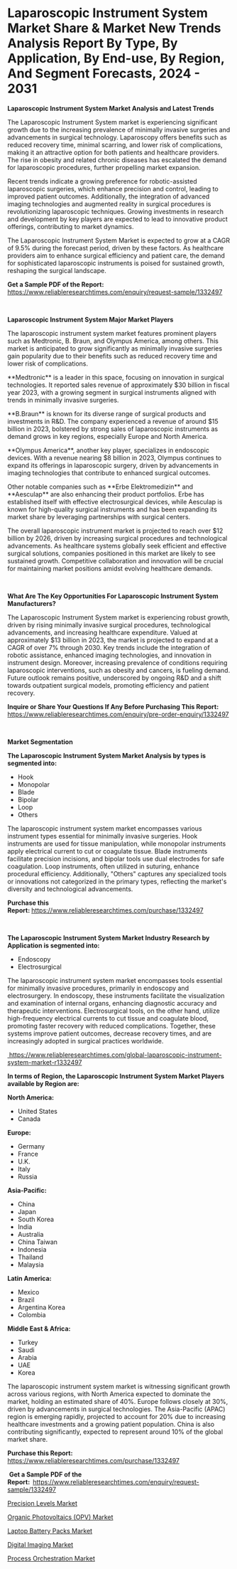 <p><h1>Laparoscopic Instrument System Market Share & Market New Trends Analysis Report By Type, By Application, By End-use, By Region, And Segment Forecasts, 2024 - 2031</h1></p><p><strong>Laparoscopic Instrument System Market Analysis and Latest Trends</strong></p>
<p><p>The Laparoscopic Instrument System market is experiencing significant growth due to the increasing prevalence of minimally invasive surgeries and advancements in surgical technology. Laparoscopy offers benefits such as reduced recovery time, minimal scarring, and lower risk of complications, making it an attractive option for both patients and healthcare providers. The rise in obesity and related chronic diseases has escalated the demand for laparoscopic procedures, further propelling market expansion.</p><p>Recent trends indicate a growing preference for robotic-assisted laparoscopic surgeries, which enhance precision and control, leading to improved patient outcomes. Additionally, the integration of advanced imaging technologies and augmented reality in surgical procedures is revolutionizing laparoscopic techniques. Growing investments in research and development by key players are expected to lead to innovative product offerings, contributing to market dynamics.</p><p>The Laparoscopic Instrument System Market is expected to grow at a CAGR of 9.5% during the forecast period, driven by these factors. As healthcare providers aim to enhance surgical efficiency and patient care, the demand for sophisticated laparoscopic instruments is poised for sustained growth, reshaping the surgical landscape.</p></p>
<p><strong>Get a Sample PDF of the Report:&nbsp;</strong> <a href="https://www.reliableresearchtimes.com/enquiry/request-sample/1332497?utm_campaign=1386&utm_medium=2&utm_source=Github&utm_content=ia&utm_term=01102024&utm_id=laparoscopic-instrument-system">https://www.reliableresearchtimes.com/enquiry/request-sample/1332497</a></p>
<p>&nbsp;</p>
<p><strong>Laparoscopic Instrument System Major Market Players</strong></p>
<p><p>The laparoscopic instrument system market features prominent players such as Medtronic, B. Braun, and Olympus America, among others. This market is anticipated to grow significantly as minimally invasive surgeries gain popularity due to their benefits such as reduced recovery time and lower risk of complications.</p><p>**Medtronic** is a leader in this space, focusing on innovation in surgical technologies. It reported sales revenue of approximately $30 billion in fiscal year 2023, with a growing segment in surgical instruments aligned with trends in minimally invasive surgeries.</p><p>**B.Braun** is known for its diverse range of surgical products and investments in R&D. The company experienced a revenue of around $15 billion in 2023, bolstered by strong sales of laparoscopic instruments as demand grows in key regions, especially Europe and North America.</p><p>**Olympus America**, another key player, specializes in endoscopic devices. With a revenue nearing $8 billion in 2023, Olympus continues to expand its offerings in laparoscopic surgery, driven by advancements in imaging technologies that contribute to enhanced surgical outcomes.</p><p>Other notable companies such as **Erbe Elektromedizin** and **Aesculap** are also enhancing their product portfolios. Erbe has established itself with effective electrosurgical devices, while Aesculap is known for high-quality surgical instruments and has been expanding its market share by leveraging partnerships with surgical centers.</p><p>The overall laparoscopic instrument market is projected to reach over $12 billion by 2026, driven by increasing surgical procedures and technological advancements. As healthcare systems globally seek efficient and effective surgical solutions, companies positioned in this market are likely to see sustained growth. Competitive collaboration and innovation will be crucial for maintaining market positions amidst evolving healthcare demands.</p></p>
<p>&nbsp;</p>
<p><strong>What Are The Key Opportunities For Laparoscopic Instrument System Manufacturers?</strong></p>
<p><p>The Laparoscopic Instrument System market is experiencing robust growth, driven by rising minimally invasive surgical procedures, technological advancements, and increasing healthcare expenditure. Valued at approximately $13 billion in 2023, the market is projected to expand at a CAGR of over 7% through 2030. Key trends include the integration of robotic assistance, enhanced imaging technologies, and innovation in instrument design. Moreover, increasing prevalence of conditions requiring laparoscopic interventions, such as obesity and cancers, is fueling demand. Future outlook remains positive, underscored by ongoing R&D and a shift towards outpatient surgical models, promoting efficiency and patient recovery.</p></p>
<p><strong>Inquire or Share Your Questions If Any Before Purchasing This Report:</strong> <a href="https://www.reliableresearchtimes.com/enquiry/pre-order-enquiry/1332497?utm_campaign=1386&utm_medium=2&utm_source=Github&utm_content=ia&utm_term=01102024&utm_id=laparoscopic-instrument-system">https://www.reliableresearchtimes.com/enquiry/pre-order-enquiry/1332497</a></p>
<p>&nbsp;</p>
<p><strong>Market Segmentation</strong></p>
<p><strong>The Laparoscopic Instrument System Market Analysis by types is segmented into:</strong></p>
<p><ul><li>Hook</li><li>Monopolar</li><li>Blade</li><li>Bipolar</li><li>Loop</li><li>Others</li></ul></p>
<p><p>The laparoscopic instrument system market encompasses various instrument types essential for minimally invasive surgeries. Hook instruments are used for tissue manipulation, while monopolar instruments apply electrical current to cut or coagulate tissue. Blade instruments facilitate precision incisions, and bipolar tools use dual electrodes for safe coagulation. Loop instruments, often utilized in suturing, enhance procedural efficiency. Additionally, "Others" captures any specialized tools or innovations not categorized in the primary types, reflecting the market's diversity and technological advancements.</p></p>
<p><strong>Purchase this Report:&nbsp;</strong><a href="https://www.reliableresearchtimes.com/purchase/1332497?utm_campaign=1386&utm_medium=2&utm_source=Github&utm_content=ia&utm_term=01102024&utm_id=laparoscopic-instrument-system">https://www.reliableresearchtimes.com/purchase/1332497</a></p>
<p>&nbsp;</p>
<p><strong>The Laparoscopic Instrument System Market Industry Research by Application is segmented into:</strong></p>
<p><ul><li>Endoscopy</li><li>Electrosurgical</li></ul></p>
<p><p>The laparoscopic instrument system market encompasses tools essential for minimally invasive procedures, primarily in endoscopy and electrosurgery. In endoscopy, these instruments facilitate the visualization and examination of internal organs, enhancing diagnostic accuracy and therapeutic interventions. Electrosurgical tools, on the other hand, utilize high-frequency electrical currents to cut tissue and coagulate blood, promoting faster recovery with reduced complications. Together, these systems improve patient outcomes, decrease recovery times, and are increasingly adopted in surgical practices worldwide.</p></p>
<p><a href="https://www.reliableresearchtimes.com/global-laparoscopic-instrument-system-market-r1332497?utm_campaign=1386&utm_medium=2&utm_source=Github&utm_content=ia&utm_term=01102024&utm_id=laparoscopic-instrument-system">&nbsp;https://www.reliableresearchtimes.com/global-laparoscopic-instrument-system-market-r1332497</a></p>
<p><strong>In terms of Region, the Laparoscopic Instrument System Market Players available by Region are:</strong></p>
<p>
    <p> <strong> North America: </strong>
        <ul>
            <li>United States</li>
            <li>Canada</li>
        </ul>
        </p> 
    <p> <strong> Europe: </strong>
        <ul>
            <li>Germany</li>
            <li>France</li>
            <li>U.K.</li>
            <li>Italy</li>
            <li>Russia</li>
        </ul>
        </p> 
    <p> <strong> Asia-Pacific: </strong>
        <ul>
            <li>China</li>
            <li>Japan</li>
            <li>South Korea</li>
            <li>India</li>
            <li>Australia</li>
            <li>China Taiwan</li>
            <li>Indonesia</li>
            <li>Thailand</li>
            <li>Malaysia</li>
        </ul>
        </p> 
    <p> <strong> Latin America: </strong>
        <ul>
            <li>Mexico</li>
            <li>Brazil</li>
            <li>Argentina Korea</li>
            <li>Colombia</li>
        </ul>
        </p> 
    <p> <strong> Middle East & Africa: </strong>
        <ul>
            <li>Turkey</li>
            <li>Saudi</li>
            <li>Arabia</li>
            <li>UAE</li>
            <li>Korea</li>
        </ul>
    </p>
    </p>
<p><p>The laparoscopic instrument system market is witnessing significant growth across various regions, with North America expected to dominate the market, holding an estimated share of 40%. Europe follows closely at 30%, driven by advancements in surgical technologies. The Asia-Pacific (APAC) region is emerging rapidly, projected to account for 20% due to increasing healthcare investments and a growing patient population. China is also contributing significantly, expected to represent around 10% of the global market share.</p></p>
<p><strong>Purchase this Report: </strong><a href="https://www.reliableresearchtimes.com/purchase/1332497?utm_campaign=1386&utm_medium=2&utm_source=Github&utm_content=ia&utm_term=01102024&utm_id=laparoscopic-instrument-system">https://www.reliableresearchtimes.com/purchase/1332497</a></p>
<p>&nbsp;<strong>Get a Sample PDF of the Report:&nbsp;&nbsp;</strong><a href="https://www.reliableresearchtimes.com/enquiry/request-sample/1332497?utm_campaign=1386&utm_medium=2&utm_source=Github&utm_content=ia&utm_term=01102024&utm_id=laparoscopic-instrument-system">https://www.reliableresearchtimes.com/enquiry/request-sample/1332497</a></p>
<p><strong></strong></p>
<p><p><a href="https://www.linkedin.com/pulse/strategic-roadmap-success-global-precision-levels-market-bbjdf?utm_campaign=1386&utm_medium=2&utm_source=Github&utm_content=ia&utm_term=01102024&utm_id=laparoscopic-instrument-system">Precision Levels Market</a></p><p><a href="https://issuu.com/reportprime-2/docs/organic-photovoltaics-opv-market-si_0e271fba43c7ef?utm_campaign=1386&utm_medium=2&utm_source=Github&utm_content=ia&utm_term=01102024&utm_id=laparoscopic-instrument-system">Organic Photovoltaics (OPV) Market</a></p><p><a href="https://issuu.com/reportprime-2/docs/laptop-battery-packs-market-size-20_3645348a1270e5?utm_campaign=1386&utm_medium=2&utm_source=Github&utm_content=ia&utm_term=01102024&utm_id=laparoscopic-instrument-system">Laptop Battery Packs Market</a></p><p><a href="https://www.linkedin.com/pulse/digital-imaging-market-size-share-trends-analysis-report-product-zpvyf?utm_campaign=1386&utm_medium=2&utm_source=Github&utm_content=ia&utm_term=01102024&utm_id=laparoscopic-instrument-system">Digital Imaging Market</a></p><p><a href="https://www.linkedin.com/pulse/process-orchestration-market-forecast-global-trends-analysis-5bzoc?utm_campaign=1386&utm_medium=2&utm_source=Github&utm_content=ia&utm_term=01102024&utm_id=laparoscopic-instrument-system">Process Orchestration Market</a></p></p>
